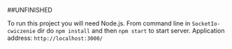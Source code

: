 ##UNFINISHED

To run this project you will need Node.js.
From command line in `SocketIo-cwiczenie` dir do `npm install` and then `npm start` to start server.
Application address: `http://localhost:3000/` 